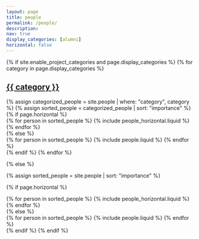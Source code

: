 ```yaml
---
layout: page
title: people
permalink: /people/
description: 
nav: true
display_categories: [alumni]
horizontal: false
---
```

<div class="people">
{% if site.enable_project_categories and page.display_categories %}
  <!-- Display categorized projects -->
  {% for category in page.display_categories %}
  <a id="{{ category }}" href=".#{{ category }}">
    <h2 class="category">{{ category }}</h2>
  </a>
  {% assign categorized_people = site.people | where: "category", category %}
  <!-- "Importance not to be taken literally -->
  {% assign sorted_people = categorized_people | sort: "importance" %}
  <!-- Generate cards for each project -->
  {% if page.horizontal %}
  <div class="container">
    <div class="row row-cols-1 row-cols-md-2">
    {% for person in sorted_people %}
      {% include people_horizontal.liquid %}
    {% endfor %}
    </div>
  </div>
  {% else %}
  <div class="row row-cols-1 row-cols-md-3">
    {% for person in sorted_people %}
      {% include people.liquid %}
    {% endfor %}
  </div>
  {% endif %}
  {% endfor %}

{% else %}

<!-- Display projects without categories -->

{% assign sorted_people = site.people | sort: "importance" %}

  <!-- Generate cards for each project -->

{% if page.horizontal %}

  <div class="container">
    <div class="row row-cols-1 row-cols-md-2">
    {% for person in sorted_people %}
      {% include people_horizontal.liquid %}
    {% endfor %}
    </div>
  </div>
  {% else %}
  <div class="row row-cols-1 row-cols-md-3">
    {% for person in sorted_people %}
      {% include people.liquid %}
    {% endfor %}
  </div>
  {% endif %}
{% endif %}
</div>